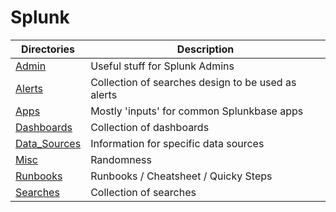 # Splunk

| Directories | Description |
| ----------- | ----------- |
| [Admin](Admin) | Useful stuff for Splunk Admins |
| [Alerts](Alerts) | Collection of searches design to be used as alerts |
| [Apps](Apps) | Mostly 'inputs' for common Splunkbase apps |
| [Dashboards](Dashboards) | Collection of dashboards |
| [Data_Sources](Data_Sources) | Information for specific data sources |
| [Misc](Misc) | Randomness |
| [Runbooks](Runbooks) | Runbooks / Cheatsheet / Quicky Steps |
| [Searches](Searches) | Collection of searches |
